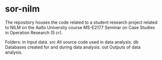 # sor-nilm
The repository houses the code related to a student research project related to NILM on the Aalto University course MS-E2177 Seminar on Case Studies in Operation Research (5 cr).

Folders:
  in    Input data.
  src   All source code used in data analysis.
  db    Databases created for and during data analysis.
  out   Outputs of data analysis.
